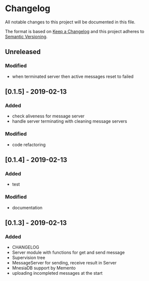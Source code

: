 # Changelog
All notable changes to this project will be documented in this file.

The format is based on [Keep a Changelog](http://keepachangelog.com/en/1.0.0/)
and this project adheres to [Semantic Versioning](http://semver.org/spec/v2.0.0.html).

## Unreleased
### Modified
- when terminated server then active messages reset to failed

## [0.1.5] - 2019-02-13
### Added
- check aliveness for message server
- handle server terminating with cleaning message servers

### Modified
- code refactoring

## [0.1.4] - 2019-02-13
### Added
- test

### Modified
- documentation

## [0.1.3] - 2019-02-13
### Added
- CHANGELOG
- Server module with functions for get and send message
- Supervision tree
- MessageServer for sending, receive result in Server
- MnesiaDB support by Memento
- uploading incompleted messages at the start
